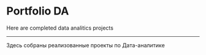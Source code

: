 # Portfolio DA
Here are completed data analitics projects 
____
Здесь собраны реализованные проекты по Дата-аналитике
